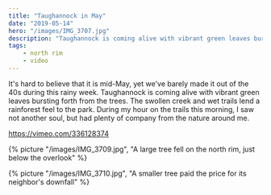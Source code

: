 ```yaml
---
title: "Taughannock in May"
date: "2019-05-14"
hero: "/images/IMG_3707.jpg"
description: "Taughannock is coming alive with vibrant green leaves bursting forth from the trees. The swollen creek and wet trails lend a rainforest feel to the park. "
tags:
    - north rim
    - video
---
```


It's hard to believe that it is mid-May, yet we've barely made it out of the 40s during this rainy week. Taughannock is coming alive with vibrant green leaves bursting forth from the trees. The swollen creek and wet trails lend a rainforest feel to the park. During my hour on the trails this morning, I saw not another soul, but had plenty of company from the nature around me.

https://vimeo.com/336128374

{% picture "/images/IMG_3709.jpg", "A large tree fell on the north rim, just below the overlook" %}

{% picture "/images/IMG_3710.jpg", "A smaller tree paid the price for its neighbor's downfall" %}
